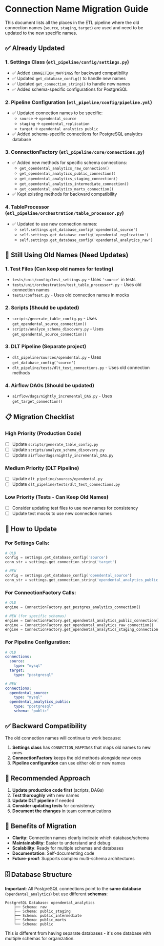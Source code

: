 # Connection Name Migration Guide

This document lists all the places in the ETL pipeline where the old connection names (`source`, `staging`, `target`) are used and need to be updated to the new specific names.

## ✅ **Already Updated**

### 1. **Settings Class** (`etl_pipeline/config/settings.py`)
- ✅ Added `CONNECTION_MAPPINGS` for backward compatibility
- ✅ Updated `get_database_config()` to handle new names
- ✅ Updated `get_connection_string()` to handle new names
- ✅ Added schema-specific configurations for PostgreSQL

### 2. **Pipeline Configuration** (`etl_pipeline/config/pipeline.yml`)
- ✅ Updated connection names to be specific:
  - `source` → `opendental_source`
  - `staging` → `opendental_replication`
  - `target` → `opendental_analytics_public`
- ✅ Added schema-specific connections for PostgreSQL analytics database

### 3. **ConnectionFactory** (`etl_pipeline/core/connections.py`)
- ✅ Added new methods for specific schema connections:
  - `get_opendental_analytics_raw_connection()`
  - `get_opendental_analytics_public_connection()`
  - `get_opendental_analytics_staging_connection()`
  - `get_opendental_analytics_intermediate_connection()`
  - `get_opendental_analytics_marts_connection()`
- ✅ Kept existing methods for backward compatibility

### 4. **TableProcessor** (`etl_pipeline/orchestration/table_processor.py`)
- ✅ Updated to use new connection names:
  - `self.settings.get_database_config('opendental_source')`
  - `self.settings.get_database_config('opendental_replication')`
  - `self.settings.get_database_config('opendental_analytics_raw')`

## 🔄 **Still Using Old Names (Need Updates)**

### 1. **Test Files** (Can keep old names for testing)
- `tests/unit/config/test_settings.py` - Uses `'source'` in tests
- `tests/unit/orchestration/test_table_processor*.py` - Uses old connection names
- `tests/conftest.py` - Uses old connection names in mocks

### 2. **Scripts** (Should be updated)
- `scripts/generate_table_config.py` - Uses `get_opendental_source_connection()`
- `scripts/analyze_schema_discovery.py` - Uses `get_opendental_source_connection()`

### 3. **DLT Pipeline** (Separate project)
- `dlt_pipeline/sources/opendental.py` - Uses `get_database_config('source')`
- `dlt_pipeline/tests/dlt_test_connections.py` - Uses old connection methods

### 4. **Airflow DAGs** (Should be updated)
- `airflow/dags/nightly_incremental_DAG.py` - Uses `get_target_connection()`

## 📋 **Migration Checklist**

### **High Priority (Production Code)**
- [ ] Update `scripts/generate_table_config.py`
- [ ] Update `scripts/analyze_schema_discovery.py`
- [ ] Update `airflow/dags/nightly_incremental_DAG.py`

### **Medium Priority (DLT Pipeline)**
- [ ] Update `dlt_pipeline/sources/opendental.py`
- [ ] Update `dlt_pipeline/tests/dlt_test_connections.py`

### **Low Priority (Tests - Can Keep Old Names)**
- [ ] Consider updating test files to use new names for consistency
- [ ] Update test mocks to use new connection names

## 🔧 **How to Update**

### **For Settings Calls:**
```python
# OLD
config = settings.get_database_config('source')
conn_str = settings.get_connection_string('target')

# NEW
config = settings.get_database_config('opendental_source')
conn_str = settings.get_connection_string('opendental_analytics_public')
```

### **For ConnectionFactory Calls:**
```python
# OLD
engine = ConnectionFactory.get_postgres_analytics_connection()

# NEW (for specific schemas)
engine = ConnectionFactory.get_opendental_analytics_public_connection()
engine = ConnectionFactory.get_opendental_analytics_raw_connection()
engine = ConnectionFactory.get_opendental_analytics_staging_connection()
```

### **For Pipeline Configuration:**
```yaml
# OLD
connections:
  source:
    type: "mysql"
  target:
    type: "postgresql"

# NEW
connections:
  opendental_source:
    type: "mysql"
  opendental_analytics_public:
    type: "postgresql"
    schema: "public"
```

## ✅ **Backward Compatibility**

The old connection names will continue to work because:
1. **Settings class** has `CONNECTION_MAPPINGS` that maps old names to new ones
2. **ConnectionFactory** keeps the old methods alongside new ones
3. **Pipeline configuration** can use either old or new names

## 🎯 **Recommended Approach**

1. **Update production code first** (scripts, DAGs)
2. **Test thoroughly** with new names
3. **Update DLT pipeline** if needed
4. **Consider updating tests** for consistency
5. **Document the changes** in team communications

## 📝 **Benefits of Migration**

- **Clarity**: Connection names clearly indicate which database/schema
- **Maintainability**: Easier to understand and debug
- **Scalability**: Ready for multiple schemas and databases
- **Documentation**: Self-documenting code
- **Future-proof**: Supports complex multi-schema architectures

## 🗄️ **Database Structure**

**Important**: All PostgreSQL connections point to the **same database** (`opendental_analytics`) but use different **schemas**:

```
PostgreSQL Database: opendental_analytics
    ├── Schema: raw
    ├── Schema: public_staging
    ├── Schema: public_intermediate
    ├── Schema: public_marts
    └── Schema: public
```

This is different from having separate databases - it's one database with multiple schemas for organization. 